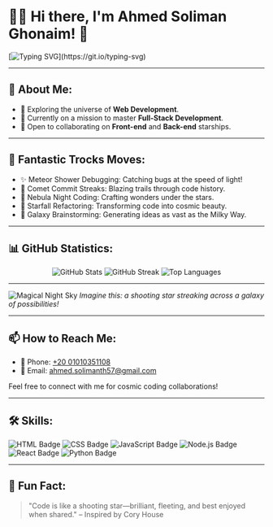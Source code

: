 # 👋✨ Hi there, I'm Ahmed Soliman Ghonaim! 🚀

[![Typing SVG](https://readme-typing-svg.herokuapp.com?font=Fira+Code&size=24&color=F72280&lines=Welcome+to+Ahmed's+Cosmic+Profile!;Passionate+Developer!;Web+Development+Astronaut!)](https://git.io/typing-svg)

---

## 🌟 About Me:
- 🌌 Exploring the universe of **Web Development**.
- 🚀 Currently on a mission to master **Full-Stack Development**.
- 🤝 Open to collaborating on **Front-end** and **Back-end** starships.

---

## 🌌 Fantastic Trocks Moves:
- ✨ Meteor Shower Debugging: Catching bugs at the speed of light!
- 🌠 Comet Commit Streaks: Blazing trails through code history.
- 🌙 Nebula Night Coding: Crafting wonders under the stars.
- 💫 Starfall Refactoring: Transforming code into cosmic beauty.
- 🚀 Galaxy Brainstorming: Generating ideas as vast as the Milky Way.

---

## 📊 GitHub Statistics:
<div align="center">
  <img src="https://github-readme-stats.vercel.app/api?username=AhmedSolimanGhonaim&show_icons=true&theme=radical" alt="GitHub Stats" />
  <img src="https://github-readme-streak-stats.herokuapp.com/?user=AhmedSolimanGhonaim&theme=radical" alt="GitHub Streak" />
  <img src="https://github-readme-stats.vercel.app/api/top-langs/?username=AhmedSolimanGhonaim&layout=compact&theme=radical" alt="Top Languages" />
</div>

---

![Magical Night Sky](path-to-your-uploaded-animated-file.gif)
*Imagine this: a shooting star streaking across a galaxy of possibilities!*

---

## 📫 How to Reach Me:
- 📱 Phone: [+20 01010351108](tel:+201010351108)
- 📧 Email: [ahmed.solimanth57@gmail.com](mailto:ahmed.solimanth57@gmail.com)

Feel free to connect with me for cosmic coding collaborations!

---

## 🛠️ Skills:
![HTML Badge](https://img.shields.io/badge/HTML-5-orange)
![CSS Badge](https://img.shields.io/badge/CSS-3-blue)
![JavaScript Badge](https://img.shields.io/badge/JavaScript-ES6-yellow)
![Node.js Badge](https://img.shields.io/badge/Node.js-JS-green)
![React Badge](https://img.shields.io/badge/React-JS-blue)
![Python Badge](https://img.shields.io/badge/Python-3.x-blue)

---

## 🎉 Fun Fact:
> "Code is like a shooting star—brilliant, fleeting, and best enjoyed when shared." – Inspired by Cory House
